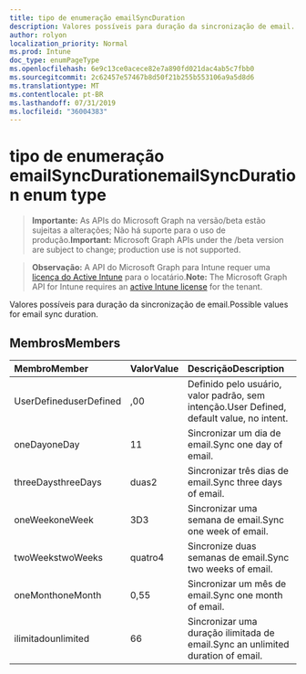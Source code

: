 ```yaml
---
title: tipo de enumeração emailSyncDuration
description: Valores possíveis para duração da sincronização de email.
author: rolyon
localization_priority: Normal
ms.prod: Intune
doc_type: enumPageType
ms.openlocfilehash: 6e9c13ce0acece82e7a890fd021dac4ab5c7fbb0
ms.sourcegitcommit: 2c62457e57467b8d50f21b255b553106a9a5d8d6
ms.translationtype: MT
ms.contentlocale: pt-BR
ms.lasthandoff: 07/31/2019
ms.locfileid: "36004383"
---
```

# <a name="emailsyncduration-enum-type"></a><span data-ttu-id="31ce9-103">tipo de enumeração emailSyncDuration</span><span class="sxs-lookup"><span data-stu-id="31ce9-103">emailSyncDuration enum type</span></span>

> <span data-ttu-id="31ce9-104">**Importante:** As APIs do Microsoft Graph na versão/beta estão sujeitas a alterações; Não há suporte para o uso de produção.</span><span class="sxs-lookup"><span data-stu-id="31ce9-104">**Important:** Microsoft Graph APIs under the /beta version are subject to change; production use is not supported.</span></span>

> <span data-ttu-id="31ce9-105">**Observação:** A API do Microsoft Graph para Intune requer uma [licença do Active Intune](https://go.microsoft.com/fwlink/?linkid=839381) para o locatário.</span><span class="sxs-lookup"><span data-stu-id="31ce9-105">**Note:** The Microsoft Graph API for Intune requires an [active Intune license](https://go.microsoft.com/fwlink/?linkid=839381) for the tenant.</span></span>

<span data-ttu-id="31ce9-106">Valores possíveis para duração da sincronização de email.</span><span class="sxs-lookup"><span data-stu-id="31ce9-106">Possible values for email sync duration.</span></span>

## <a name="members"></a><span data-ttu-id="31ce9-107">Membros</span><span class="sxs-lookup"><span data-stu-id="31ce9-107">Members</span></span>
|<span data-ttu-id="31ce9-108">Membro</span><span class="sxs-lookup"><span data-stu-id="31ce9-108">Member</span></span>|<span data-ttu-id="31ce9-109">Valor</span><span class="sxs-lookup"><span data-stu-id="31ce9-109">Value</span></span>|<span data-ttu-id="31ce9-110">Descrição</span><span class="sxs-lookup"><span data-stu-id="31ce9-110">Description</span></span>|
|:---|:---|:---|
|<span data-ttu-id="31ce9-111">UserDefined</span><span class="sxs-lookup"><span data-stu-id="31ce9-111">userDefined</span></span>|<span data-ttu-id="31ce9-112">,0</span><span class="sxs-lookup"><span data-stu-id="31ce9-112">0</span></span>|<span data-ttu-id="31ce9-113">Definido pelo usuário, valor padrão, sem intenção.</span><span class="sxs-lookup"><span data-stu-id="31ce9-113">User Defined, default value, no intent.</span></span>|
|<span data-ttu-id="31ce9-114">oneDay</span><span class="sxs-lookup"><span data-stu-id="31ce9-114">oneDay</span></span>|<span data-ttu-id="31ce9-115">1</span><span class="sxs-lookup"><span data-stu-id="31ce9-115">1</span></span>|<span data-ttu-id="31ce9-116">Sincronizar um dia de email.</span><span class="sxs-lookup"><span data-stu-id="31ce9-116">Sync one day of email.</span></span>|
|<span data-ttu-id="31ce9-117">threeDays</span><span class="sxs-lookup"><span data-stu-id="31ce9-117">threeDays</span></span>|<span data-ttu-id="31ce9-118">duas</span><span class="sxs-lookup"><span data-stu-id="31ce9-118">2</span></span>|<span data-ttu-id="31ce9-119">Sincronizar três dias de email.</span><span class="sxs-lookup"><span data-stu-id="31ce9-119">Sync three days of email.</span></span>|
|<span data-ttu-id="31ce9-120">oneWeek</span><span class="sxs-lookup"><span data-stu-id="31ce9-120">oneWeek</span></span>|<span data-ttu-id="31ce9-121">3D</span><span class="sxs-lookup"><span data-stu-id="31ce9-121">3</span></span>|<span data-ttu-id="31ce9-122">Sincronizar uma semana de email.</span><span class="sxs-lookup"><span data-stu-id="31ce9-122">Sync one week of email.</span></span>|
|<span data-ttu-id="31ce9-123">twoWeeks</span><span class="sxs-lookup"><span data-stu-id="31ce9-123">twoWeeks</span></span>|<span data-ttu-id="31ce9-124">quatro</span><span class="sxs-lookup"><span data-stu-id="31ce9-124">4</span></span>|<span data-ttu-id="31ce9-125">Sincronize duas semanas de email.</span><span class="sxs-lookup"><span data-stu-id="31ce9-125">Sync two weeks of email.</span></span>|
|<span data-ttu-id="31ce9-126">oneMonth</span><span class="sxs-lookup"><span data-stu-id="31ce9-126">oneMonth</span></span>|<span data-ttu-id="31ce9-127">0,5</span><span class="sxs-lookup"><span data-stu-id="31ce9-127">5</span></span>|<span data-ttu-id="31ce9-128">Sincronizar um mês de email.</span><span class="sxs-lookup"><span data-stu-id="31ce9-128">Sync one month of email.</span></span>|
|<span data-ttu-id="31ce9-129">ilimitado</span><span class="sxs-lookup"><span data-stu-id="31ce9-129">unlimited</span></span>|<span data-ttu-id="31ce9-130">6</span><span class="sxs-lookup"><span data-stu-id="31ce9-130">6</span></span>|<span data-ttu-id="31ce9-131">Sincronizar uma duração ilimitada de email.</span><span class="sxs-lookup"><span data-stu-id="31ce9-131">Sync an unlimited duration of email.</span></span>|





